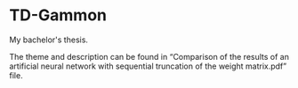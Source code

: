 # TD-Gammon

My bachelor's thesis. 

The theme and description can be found in “Сomparison of the results of an artificial neural network with sequential truncation of the weight matrix.pdf” file.
